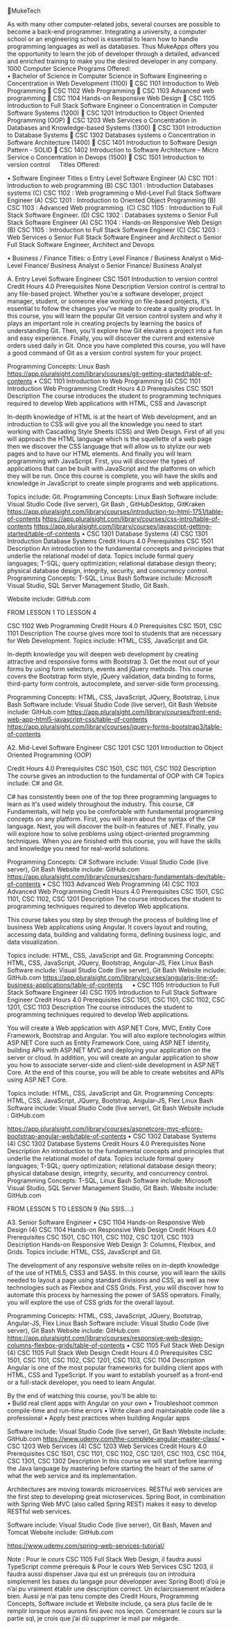 
MukeTech





As with many other computer-related jobs, several courses are possible to become a back-end programmer. Integrating a university, a computer school or an engineering school is essential to learn how to handle programming languages as well as databases. Thus MukeApps offers you the opportunity to learn the job of developer through a detailed, advanced and enriched training to make you the desired developer in any company.
1000 Computer Science
 Programs Offered:  
•	Bachelor of Science in Computer Science in Software Engineering
o	Concentration in Web Development (1100)
	CSC 1101 Introduction to Web Programming
	CSC 1102 Web Programming
	CSC 1103 Advanced web programming
	CSC 1104 Hands-on Responsive Web Design
	CSC 1105 Introduction to Full Stack Software Engineer
o	Concentration in Computer Software Systems (1200)
	CSC 1201 Introduction to  Object Oriented Programming (OOP)
	CSC 1203 Web Services
o	Concentration in Databases and Knowledge-based Systems (1300)
	CSC 1301 Introduction to Database Systems
	CSC 1302 Databases systems
o	Concentration in Software Architecture (1400)
	CSC 1401 Introduction to Software Design Pattern -  SOLID
	CSC 1402 Introduction to Software Architecture – Micro Service
o	Concentration in Devops (1500)
	CSC 1501 Introduction to version control
 
Titles Offered:  

•	Software Engineer Titles
o	Entry Level Software Engineer 
(A)	CSC 1101	: Introduction to web programming 
(B)	CSC 1301	: Introduction Databases systems
(C)	CSC 1102	: Web programming
o	Mid-Level Full Stack Software Engineer 
(A)	CSC 1201	: Introduction to Oriented Object Programming
(B)	CSC 1103	: Advanced Web programming.
(C)	CSC 1105	: Introduction to Full Stack Software Engineer.
(D)	CSC 1302	: Databases systems
o	Senior Full Stack Software Engineer
(A)	CSC 1104	: Hands-on Responsive Web Design
(B)	CSC 1105	: Introduction to Full Stack Software Engineer
(C)	CSC 1203	: Web Services
o	Senior Full Stack Software Engineer and Architect
o	Senior Full Stack Software Engineer, Architect and Devops

•	Business  / Finance Titles: 
o	Entry Level Finance / Business Analyst 
o	Mid-Level Finance/ Business Analyst
o	Senior Finance/ Business Analyst






A. Entry Level Software Engineer 
CSC 1501	Introduction to version control
Credit Hours	4.0
Prerequisites	None
Description	Version control is central to any file-based project. Whether you're a software developer, project manager, student, or someone else working on file-based projects, it's essential to follow the changes you've made to create a quality product. In this course, you will learn the popular Git version control system and why it plays an important role in creating projects by learning the basics of understanding Git. Then, you'll explore how Git elevates a project into a fun and easy experience. Finally, you will discover the current and extensive orders used daily in Git. Once you have completed this course, you will have a good command of Git as a version control system for your project.

Programming Concepts: Linux Bash
https://app.pluralsight.com/library/courses/git-getting-started/table-of-contents
•	CSC 1101 Introduction to Web Programming (4)
CSC 1101	Introduction Web Programming
Credit Hours	4.0
Prerequisites	CSC 1501 
Description	The course introduces the student to programming techniques required to develop Web applications with HTML, CSS and Javascript
 
In-depth knowledge of HTML is at the heart of Web development, and an introduction to CSS will give you all the knowledge you need to start working with Cascading Style Sheets (CSS) and Web Design. First of all you will approach the HTML language which is the squellette of a web page then we discover the CSS language that will allow us to stylize our web pages and to have our HTML elements. And finally you will learn programming with JavaScript. First, you will discover the types of applications that can be built with JavaScript and the platforms on which they will be run. Once this course is complete, you will have the skills and knowledge in JavaScript to create simple programs and web applications.

Topics include: Git.
Programming Concepts: Linux Bash
Software include: Visual Studio Code (live server), Git Bash , GitHubDesktop, GitKraken
https://app.pluralsight.com/library/courses/introduction-to-html-1751/table-of-contents
https://app.pluralsight.com/library/courses/css-intro/table-of-contents
https://app.pluralsight.com/library/courses/javascript-getting-started/table-of-contents
•	CSC 1301 Database Systems (4)
CSC 1301	Introduction Database Systems
Credit Hours	4.0
Prerequisites	CSC 1501
Description	An introduction to the fundamental concepts and principles that underlie the relational model of data. 
Topics include formal query languages; T-SQL; query optimization; relational database design theory; physical database design, integrity, security, and concurrency control. 
Programming Concepts: T-SQL, Linux Bash
Software include: Microsoft Visual Studio, SQL Server Management Studio, Git Bash.

Website include: GitHub.com
 
FROM LESSON 1 TO LESSON 4

CSC 1102	Web Programming
Credit Hours	4.0
Prerequisites	CSC 1501, CSC 1101
Description	The course gives more tool to students that are necessary for Web Development. 
Topics include: HTML, CSS, JavaScript and Git.

In-depth knowledge you will deepen web development by creating attractive and responsive forms with Bootstrap 3. Get the most out of your forms by using form selectors, events and jQuery methods. This course covers the Bootstrap form style, jQuery validation, data binding to forms, third-party form controls, autocomplete, and server-side form processing.

Programming Concepts: HTML, CSS, JavaScript, JQuery, Bootstrap,  Linux Bash
Software include: Visual Studio Code (live server), Git Bash 
Website include: GitHub.com
https://app.pluralsight.com/library/courses/front-end-web-app-html5-javascript-css/table-of-contents
https://app.pluralsight.com/library/courses/jquery-forms-bootstrap3/table-of-contents


A2. Mid-Level Software Engineer 
CSC 1201	CSC 1201 Introduction to  Object Oriented Programming (OOP)

Credit Hours	4.0
Prerequisites	CSC 1501, CSC 1101, CSC 1102
Description	The course gives an introduction to the fundamental of OOP with C#
Topics include: C# and Git.

C# has consistently been one of the top three programming languages to learn as it's used widely throughout the industry. This course, C# Fundamentals, will help you be comfortable with fundamental programming concepts on any platform. First, you will learn about the syntax of the C# language. Next, you will discover the built-in features of .NET. Finally, you will explore how to solve problems using object-oriented programming techniques. When you are finished with this course, you will have the skills and knowledge you need for real-world solutions.

Programming Concepts: C#
Software include: Visual Studio Code (live server), Git Bash 
Website include: GitHub.com
https://app.pluralsight.com/library/courses/csharp-fundamentals-dev/table-of-contents
•	CSC 1103		Advanced Web Programming (4)
CSC 1103	Advanced Web Programming
Credit Hours	4.0
Prerequisites	CSC 1501, CSC 1101, CSC 1102, CSC 1201
Description	The course introduces the student to programming techniques required to develop Web applications. 

This course takes you step by step through the process of building line of business Web applications using Angular. It covers layout and routing, accessing data, building and validating forms, defining business logic, and data visualization.

Topics include: HTML, CSS, JavaScript and Git.
Programming Concepts: HTML, CSS, JavaScript, JQuery, Bootstrap, Angular-JS, Flex Linux Bash
Software include: Visual Studio Code (live server), Git Bash 
Website include: GitHub.com
https://app.pluralsight.com/library/courses/angularjs-line-of-business-applications/table-of-contents
 
•	CSC 1105 Introduction to Full Stack Software Engineer (4)
CSC 1105	Introduction to Full Stack Software Engineer
Credit Hours	4.0
Prerequisites	CSC 1501, CSC 1101, CSC 1102, CSC 1201, CSC 1103
Description	The course introduces the student to programming techniques required to develop Web applications. 

You will create a Web application with ASP.NET Core, MVC, Entity Core Framework, Bootstrap and Angular. You will also explore technologies within ASP.NET Core such as Entity Framework Core, using ASP.NET Identity, building APIs with ASP.NET MVC and deploying your application on the server or cloud. In addition, you will create an angular application to show you how to associate server-side and client-side development in ASP.NET Core. At the end of this course, you will be able to create websites and APIs using ASP.NET Core.

Topics include: HTML, CSS, JavaScript and Git.
Programming Concepts: HTML, CSS, JavaScript, JQuery, Bootstrap, Angular-JS, Flex Linux Bash
Software include: Visual Studio Code (live server), Git Bash 
Website include : GitHub.com

https://app.pluralsight.com/library/courses/aspnetcore-mvc-efcore-bootstrap-angular-web/table-of-contents
•	CSC 1302 Database Systems (4)
CSC 1302	Database Systems
Credit Hours	4.0
Prerequisites	None
Description	An introduction to the fundamental concepts and principles that underlie the relational model of data. 
Topics include formal query languages; T-SQL; query optimization; relational database design theory; physical database design, integrity, security, and concurrency control. 
Programming Concepts: T-SQL, Linux Bash
Software include: Microsoft Visual Studio, SQL Server Management Studio, Git Bash.
Website include: GitHub.com
 
FROM LESSON 5 TO LESSON 9 (No SSIS….)



A3. Senior Software Engineer 
•	CSC 1104 Hands-on Responsive Web Design (4)
CSC 1104	Hands-on Responsive Web Design
Credit Hours	4.0
Prerequisites	CSC 1501, CSC 1101, CSC 1102, CSC 1201, CSC 1103
Description	Hands-on Responsive Web Design 3: Columns, Flexbox, and Grids.
Topics include: HTML, CSS, JavaScript and Git.

The development of any responsive website relies on in-depth knowledge of the use of HTML5, CSS3 and SASS. In this course, you will learn the skills needed to layout a page using standard divisions and CSS, as well as new technologies such as Flexbox and CSS Grids. First, you will discover how to automate this process by harnessing the power of SASS operators. Finally, you will explore the use of CSS grids for the overall layout.

Programming Concepts: HTML, CSS, JavaScript, JQuery, Bootstrap, Angular-JS, Flex Linux Bash
Software include: Visual Studio Code (live server), Git Bash 
Website include: GitHub.com
https://app.pluralsight.com/library/courses/responsive-web-design-columns-flexbox-grids/table-of-contents
•	CSC 1105 Full Stack  Web Design (4)
CSC 1105	Full Stack Web Design
Credit Hours	4.0
Prerequisites	CSC 1501, CSC 1101, CSC 1102, CSC 1201, CSC 1103, CSC 1104
Description	Angular is one of the most popular frameworks for building client apps with HTML, CSS and TypeScript. If you want to establish yourself as a front-end or a full-stack developer, you need to learn Angular.

By the end of watching this course, you'll be able to:  
•	Build real client apps with Angular on your own 
•	Troubleshoot common compile-time and run-time errors
•	Write clean and maintainable code like a professional
•	Apply best practices when building Angular apps 

Software include: Visual Studio Code (live server), Git Bash 
Website include: GitHub.com
https://www.udemy.com/the-complete-angular-master-class/
•	CSC 1203 Web Services (4)
CSC 1203	Web Services
Credit Hours	4.0
Prerequisites	CSC 1501, CSC 1101, CSC 1102, CSC 1201, CSC 1103, CSC 1104, CSC 1301, CSC 1302
Description	In this course we will start before learning the Java language by mastering before starting the heart of the same of what the web service and its implementation.

Architectures are moving towards microservices. RESTful web services are the first step to developing great microservices. Spring Boot, in combination with Spring Web MVC (also called Spring REST) makes it easy to develop RESTful web services.

Software include: Visual Studio Code (live server), Git Bash, Maven and Tomcat 
Website include: GitHub.com
	
https://www.udemy.com/spring-web-services-tutorial/


Note : Pour le cours CSC 1105 Full Stack  Web Design, il faudra aussi TypeScript comme prérequis & Pour le cours Web Services CSC 1203, il faudra aussi dispenser Java qui est un prérequis (ou on introduira simplement les bases du langage pour développer avec Spring Boot) d’où je n’ai pu vraiment établir une description correct. Un éclaircissement m’aidera bien.
Aussi je n’ai pas tenu compte des Credit Hours, Programming Concepts, Software include et Website include, ça sera plus facile de le remplir lorsque nous aurons fini avec nos leçon.
Concernant le cours sur la partie sql, je crois que j’ai dû supprimer le mail par mégarde. 
